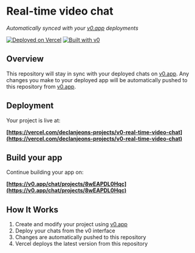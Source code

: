 # Real-time video chat

*Automatically synced with your [v0.app](https://v0.app) deployments*

[![Deployed on Vercel](https://img.shields.io/badge/Deployed%20on-Vercel-black?style=for-the-badge&logo=vercel)](https://vercel.com/declanjeons-projects/v0-real-time-video-chat)
[![Built with v0](https://img.shields.io/badge/Built%20with-v0.app-black?style=for-the-badge)](https://v0.app/chat/projects/8wEAPDL0Hqc)

## Overview

This repository will stay in sync with your deployed chats on [v0.app](https://v0.app).
Any changes you make to your deployed app will be automatically pushed to this repository from [v0.app](https://v0.app).

## Deployment

Your project is live at:

**[https://vercel.com/declanjeons-projects/v0-real-time-video-chat](https://vercel.com/declanjeons-projects/v0-real-time-video-chat)**

## Build your app

Continue building your app on:

**[https://v0.app/chat/projects/8wEAPDL0Hqc](https://v0.app/chat/projects/8wEAPDL0Hqc)**

## How It Works

1. Create and modify your project using [v0.app](https://v0.app)
2. Deploy your chats from the v0 interface
3. Changes are automatically pushed to this repository
4. Vercel deploys the latest version from this repository
